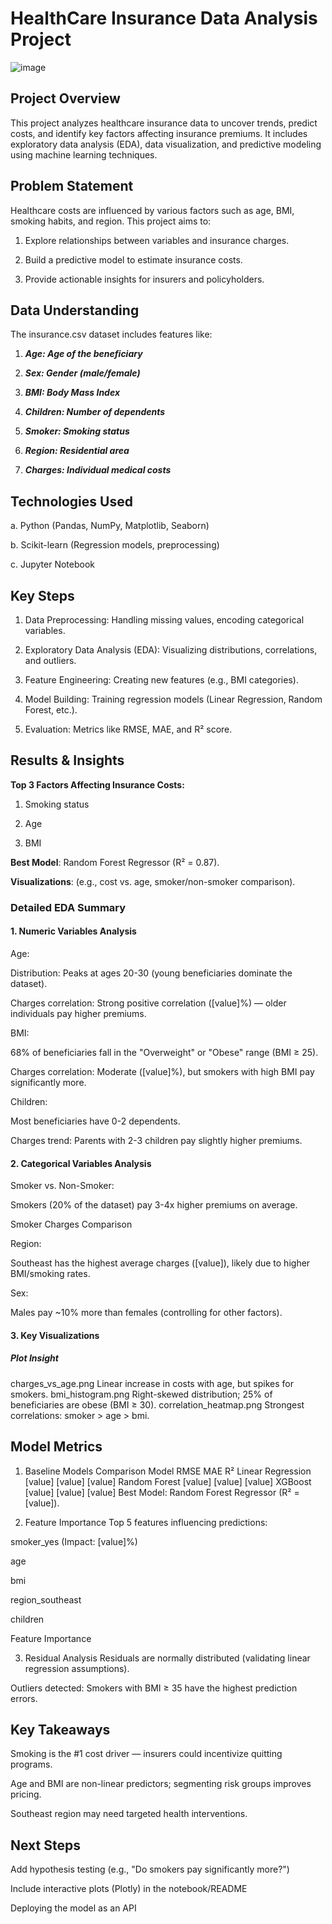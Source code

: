 # HealthCare Insurance Data Analysis Project

![image](https://github.com/user-attachments/assets/e135b87d-3589-41af-97cf-dd5edae94a55)

## Project Overview

This project analyzes healthcare insurance data to uncover trends, predict costs, and identify key factors affecting insurance premiums. It includes exploratory data analysis (EDA), data visualization, and predictive modeling using machine learning techniques.

## Problem Statement

Healthcare costs are influenced by various factors such as age, BMI, smoking habits, and region. This project aims to:

1. Explore relationships between variables and insurance charges.

2. Build a predictive model to estimate insurance costs.

3. Provide actionable insights for insurers and policyholders.


## Data Understanding

The  insurance.csv dataset includes features like:

1. ***Age: Age of the beneficiary***

2. ***Sex: Gender (male/female)***

3. ***BMI: Body Mass Index***

4. ***Children: Number of dependents***

5. ***Smoker: Smoking status***

6. ***Region: Residential area***

7. ***Charges: Individual medical costs***

## Technologies Used

a. Python (Pandas, NumPy, Matplotlib, Seaborn)

b. Scikit-learn (Regression models, preprocessing)

c. Jupyter Notebook

## Key Steps
1. Data Preprocessing: Handling missing values, encoding categorical variables.

2. Exploratory Data Analysis (EDA): Visualizing distributions, correlations, and outliers.

3. Feature Engineering: Creating new features (e.g., BMI categories).

4. Model Building: Training regression models (Linear Regression, Random Forest, etc.).

5. Evaluation: Metrics like RMSE, MAE, and R² score.

## Results & Insights

**Top 3 Factors Affecting Insurance Costs:**

1. Smoking status

2. Age

3. BMI

**Best Model**: Random Forest Regressor (R² = 0.87).

**Visualizations**:  (e.g., cost vs. age, smoker/non-smoker comparison).

 ### Detailed EDA Summary
 
#### 1. Numeric Variables Analysis
Age:

Distribution: Peaks at ages 20-30 (young beneficiaries dominate the dataset).

Charges correlation: Strong positive correlation ([value]%) — older individuals pay higher premiums.

BMI:

68% of beneficiaries fall in the "Overweight" or "Obese" range (BMI ≥ 25).

Charges correlation: Moderate ([value]%), but smokers with high BMI pay significantly more.

Children:

Most beneficiaries have 0-2 dependents.

Charges trend: Parents with 2-3 children pay slightly higher premiums.

#### 2. Categorical Variables Analysis
Smoker vs. Non-Smoker:

Smokers (20% of the dataset) pay 3-4x higher premiums on average.

Smoker Charges Comparison 

Region:

Southeast has the highest average charges ([value]), likely due to higher BMI/smoking rates.

Sex:

Males pay ~10% more than females (controlling for other factors).

#### 3. Key Visualizations

##### Plot	Insight
charges_vs_age.png	Linear increase in costs with age, but spikes for smokers.
bmi_histogram.png	Right-skewed distribution; 25% of beneficiaries are obese (BMI ≥ 30).
correlation_heatmap.png	Strongest correlations: smoker > age > bmi.

## Model Metrics

1. Baseline Models Comparison
Model	RMSE	MAE	R²
Linear Regression	[value]	[value]	[value]
Random Forest	[value]	[value]	[value]
XGBoost	[value]	[value]	[value]
Best Model: Random Forest Regressor (R² = [value]).

2. Feature Importance
Top 5 features influencing predictions:

smoker_yes (Impact: [value]%)

age

bmi

region_southeast

children

Feature Importance

3. Residual Analysis
Residuals are normally distributed (validating linear regression assumptions).

Outliers detected: Smokers with BMI ≥ 35 have the highest prediction errors.

## Key Takeaways

Smoking is the #1 cost driver — insurers could incentivize quitting programs.

Age and BMI are non-linear predictors; segmenting risk groups improves pricing.

Southeast region may need targeted health interventions.



## Next Steps

Add hypothesis testing (e.g., "Do smokers pay significantly more?")

Include interactive plots (Plotly) in the notebook/README

Deploying the model as an API




